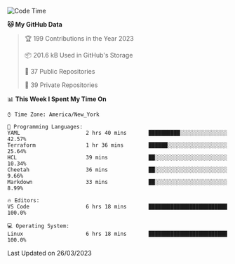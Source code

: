 <!--START_SECTION:waka-->
![Code Time](http://img.shields.io/badge/Code%20Time-152%20hrs%2032%20mins-blue)

**🐱 My GitHub Data** 

> 🏆 199 Contributions in the Year 2023
 > 
> 📦 201.6 kB Used in GitHub's Storage 
 > 
> 📜 37 Public Repositories 
 > 
> 🔑 39 Private Repositories  
 > 
📊 **This Week I Spent My Time On** 

```text
⌚︎ Time Zone: America/New_York

💬 Programming Languages: 
YAML                     2 hrs 40 mins       ██████████░░░░░░░░░░░░░░░   42.57% 
Terraform                1 hr 36 mins        ██████░░░░░░░░░░░░░░░░░░░   25.64% 
HCL                      39 mins             ██░░░░░░░░░░░░░░░░░░░░░░░   10.34% 
Cheetah                  36 mins             ██░░░░░░░░░░░░░░░░░░░░░░░   9.66% 
Markdown                 33 mins             ██░░░░░░░░░░░░░░░░░░░░░░░   8.99%

🔥 Editors: 
VS Code                  6 hrs 18 mins       █████████████████████████   100.0%

💻 Operating System: 
Linux                    6 hrs 18 mins       █████████████████████████   100.0%

```


 Last Updated on 26/03/2023
<!--END_SECTION:waka-->